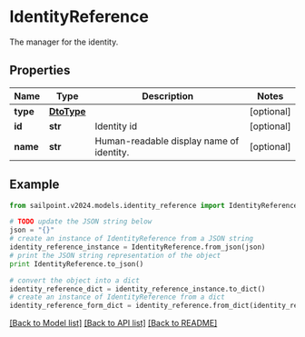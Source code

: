 # IdentityReference

The manager for the identity.

## Properties

Name | Type | Description | Notes
------------ | ------------- | ------------- | -------------
**type** | [**DtoType**](DtoType.md) |  | [optional] 
**id** | **str** | Identity id | [optional] 
**name** | **str** | Human-readable display name of identity. | [optional] 

## Example

```python
from sailpoint.v2024.models.identity_reference import IdentityReference

# TODO update the JSON string below
json = "{}"
# create an instance of IdentityReference from a JSON string
identity_reference_instance = IdentityReference.from_json(json)
# print the JSON string representation of the object
print IdentityReference.to_json()

# convert the object into a dict
identity_reference_dict = identity_reference_instance.to_dict()
# create an instance of IdentityReference from a dict
identity_reference_form_dict = identity_reference.from_dict(identity_reference_dict)
```
[[Back to Model list]](../README.md#documentation-for-models) [[Back to API list]](../README.md#documentation-for-api-endpoints) [[Back to README]](../README.md)



